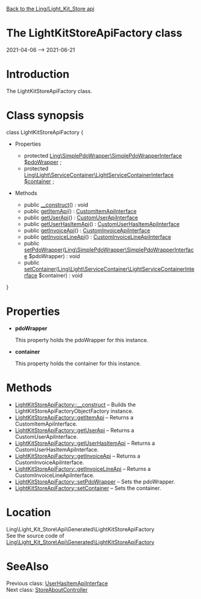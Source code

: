 [Back to the Ling/Light_Kit_Store api](https://github.com/lingtalfi/Light_Kit_Store/blob/master/doc/api/Ling/Light_Kit_Store.md)



The LightKitStoreApiFactory class
================
2021-04-06 --> 2021-06-21






Introduction
============

The LightKitStoreApiFactory class.



Class synopsis
==============


class <span class="pl-k">LightKitStoreApiFactory</span>  {

- Properties
    - protected [Ling\SimplePdoWrapper\SimplePdoWrapperInterface](https://github.com/lingtalfi/SimplePdoWrapper/blob/master/doc/api/Ling/SimplePdoWrapper/SimplePdoWrapperInterface.md) [$pdoWrapper](#property-pdoWrapper) ;
    - protected [Ling\Light\ServiceContainer\LightServiceContainerInterface](https://github.com/lingtalfi/Light/blob/master/doc/api/Ling/Light/ServiceContainer/LightServiceContainerInterface.md) [$container](#property-container) ;

- Methods
    - public [__construct](https://github.com/lingtalfi/Light_Kit_Store/blob/master/doc/api/Ling/Light_Kit_Store/Api/Generated/LightKitStoreApiFactory/__construct.md)() : void
    - public [getItemApi](https://github.com/lingtalfi/Light_Kit_Store/blob/master/doc/api/Ling/Light_Kit_Store/Api/Generated/LightKitStoreApiFactory/getItemApi.md)() : [CustomItemApiInterface](https://github.com/lingtalfi/Light_Kit_Store/blob/master/doc/api/Ling/Light_Kit_Store/Api/Custom/Interfaces/CustomItemApiInterface.md)
    - public [getUserApi](https://github.com/lingtalfi/Light_Kit_Store/blob/master/doc/api/Ling/Light_Kit_Store/Api/Generated/LightKitStoreApiFactory/getUserApi.md)() : [CustomUserApiInterface](https://github.com/lingtalfi/Light_Kit_Store/blob/master/doc/api/Ling/Light_Kit_Store/Api/Custom/Interfaces/CustomUserApiInterface.md)
    - public [getUserHasItemApi](https://github.com/lingtalfi/Light_Kit_Store/blob/master/doc/api/Ling/Light_Kit_Store/Api/Generated/LightKitStoreApiFactory/getUserHasItemApi.md)() : [CustomUserHasItemApiInterface](https://github.com/lingtalfi/Light_Kit_Store/blob/master/doc/api/Ling/Light_Kit_Store/Api/Custom/Interfaces/CustomUserHasItemApiInterface.md)
    - public [getInvoiceApi](https://github.com/lingtalfi/Light_Kit_Store/blob/master/doc/api/Ling/Light_Kit_Store/Api/Generated/LightKitStoreApiFactory/getInvoiceApi.md)() : [CustomInvoiceApiInterface](https://github.com/lingtalfi/Light_Kit_Store/blob/master/doc/api/Ling/Light_Kit_Store/Api/Custom/Interfaces/CustomInvoiceApiInterface.md)
    - public [getInvoiceLineApi](https://github.com/lingtalfi/Light_Kit_Store/blob/master/doc/api/Ling/Light_Kit_Store/Api/Generated/LightKitStoreApiFactory/getInvoiceLineApi.md)() : [CustomInvoiceLineApiInterface](https://github.com/lingtalfi/Light_Kit_Store/blob/master/doc/api/Ling/Light_Kit_Store/Api/Custom/Interfaces/CustomInvoiceLineApiInterface.md)
    - public [setPdoWrapper](https://github.com/lingtalfi/Light_Kit_Store/blob/master/doc/api/Ling/Light_Kit_Store/Api/Generated/LightKitStoreApiFactory/setPdoWrapper.md)([Ling\SimplePdoWrapper\SimplePdoWrapperInterface](https://github.com/lingtalfi/SimplePdoWrapper/blob/master/doc/api/Ling/SimplePdoWrapper/SimplePdoWrapperInterface.md) $pdoWrapper) : void
    - public [setContainer](https://github.com/lingtalfi/Light_Kit_Store/blob/master/doc/api/Ling/Light_Kit_Store/Api/Generated/LightKitStoreApiFactory/setContainer.md)([Ling\Light\ServiceContainer\LightServiceContainerInterface](https://github.com/lingtalfi/Light/blob/master/doc/api/Ling/Light/ServiceContainer/LightServiceContainerInterface.md) $container) : void

}




Properties
=============

- <span id="property-pdoWrapper"><b>pdoWrapper</b></span>

    This property holds the pdoWrapper for this instance.
    
    

- <span id="property-container"><b>container</b></span>

    This property holds the container for this instance.
    
    



Methods
==============

- [LightKitStoreApiFactory::__construct](https://github.com/lingtalfi/Light_Kit_Store/blob/master/doc/api/Ling/Light_Kit_Store/Api/Generated/LightKitStoreApiFactory/__construct.md) &ndash; Builds the LightKitStoreApiFactoryObjectFactory instance.
- [LightKitStoreApiFactory::getItemApi](https://github.com/lingtalfi/Light_Kit_Store/blob/master/doc/api/Ling/Light_Kit_Store/Api/Generated/LightKitStoreApiFactory/getItemApi.md) &ndash; Returns a CustomItemApiInterface.
- [LightKitStoreApiFactory::getUserApi](https://github.com/lingtalfi/Light_Kit_Store/blob/master/doc/api/Ling/Light_Kit_Store/Api/Generated/LightKitStoreApiFactory/getUserApi.md) &ndash; Returns a CustomUserApiInterface.
- [LightKitStoreApiFactory::getUserHasItemApi](https://github.com/lingtalfi/Light_Kit_Store/blob/master/doc/api/Ling/Light_Kit_Store/Api/Generated/LightKitStoreApiFactory/getUserHasItemApi.md) &ndash; Returns a CustomUserHasItemApiInterface.
- [LightKitStoreApiFactory::getInvoiceApi](https://github.com/lingtalfi/Light_Kit_Store/blob/master/doc/api/Ling/Light_Kit_Store/Api/Generated/LightKitStoreApiFactory/getInvoiceApi.md) &ndash; Returns a CustomInvoiceApiInterface.
- [LightKitStoreApiFactory::getInvoiceLineApi](https://github.com/lingtalfi/Light_Kit_Store/blob/master/doc/api/Ling/Light_Kit_Store/Api/Generated/LightKitStoreApiFactory/getInvoiceLineApi.md) &ndash; Returns a CustomInvoiceLineApiInterface.
- [LightKitStoreApiFactory::setPdoWrapper](https://github.com/lingtalfi/Light_Kit_Store/blob/master/doc/api/Ling/Light_Kit_Store/Api/Generated/LightKitStoreApiFactory/setPdoWrapper.md) &ndash; Sets the pdoWrapper.
- [LightKitStoreApiFactory::setContainer](https://github.com/lingtalfi/Light_Kit_Store/blob/master/doc/api/Ling/Light_Kit_Store/Api/Generated/LightKitStoreApiFactory/setContainer.md) &ndash; Sets the container.





Location
=============
Ling\Light_Kit_Store\Api\Generated\LightKitStoreApiFactory<br>
See the source code of [Ling\Light_Kit_Store\Api\Generated\LightKitStoreApiFactory](https://github.com/lingtalfi/Light_Kit_Store/blob/master/Api/Generated/LightKitStoreApiFactory.php)



SeeAlso
==============
Previous class: [UserHasItemApiInterface](https://github.com/lingtalfi/Light_Kit_Store/blob/master/doc/api/Ling/Light_Kit_Store/Api/Generated/Interfaces/UserHasItemApiInterface.md)<br>Next class: [StoreAboutController](https://github.com/lingtalfi/Light_Kit_Store/blob/master/doc/api/Ling/Light_Kit_Store/Controller/Front/StoreAboutController.md)<br>
